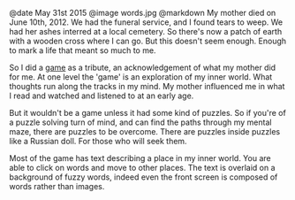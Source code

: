 @date		May 31st 2015
@image		words.jpg
@markdown
My mother died on June 10th, 2012.  We had the funeral service, and
I found tears to weep.  We had her ashes interred at a local
cemetery.  So there's now a patch of earth with a wooden cross
where I can go.  But this doesn't seem enough.  Enough to mark a
life that meant so much to me.

So I did a [game](https://www.alofmethbin.com/Games/Memoriam/build/index.html)
as a tribute, an acknowledgement of
what my mother did for me.  At one level the 'game' is
an exploration of my inner world.  What thoughts run along
the tracks in my mind.  My mother influenced me in what I
read and watched and listened to at an early age.

But it wouldn't be a game unless it had some kind of puzzles.
So if you're of a puzzle solving turn of mind, and can find
the paths through my mental maze, there are puzzles to
be overcome.  There are puzzles inside puzzles
like a Russian doll.  For those who will seek them.

Most of the game has text describing a place in my
inner world.  You are able to click on words and move to
other places.  The text is overlaid on a background of fuzzy words,
indeed even the front screen is composed of words rather than
images.
